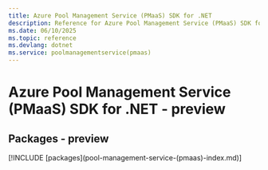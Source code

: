 ```yaml
---
title: Azure Pool Management Service (PMaaS) SDK for .NET
description: Reference for Azure Pool Management Service (PMaaS) SDK for .NET
ms.date: 06/10/2025
ms.topic: reference
ms.devlang: dotnet
ms.service: poolmanagementservice(pmaas)
---
```

# Azure Pool Management Service (PMaaS) SDK for .NET - preview
## Packages - preview
[!INCLUDE [packages](pool-management-service-(pmaas\)-index.md)]